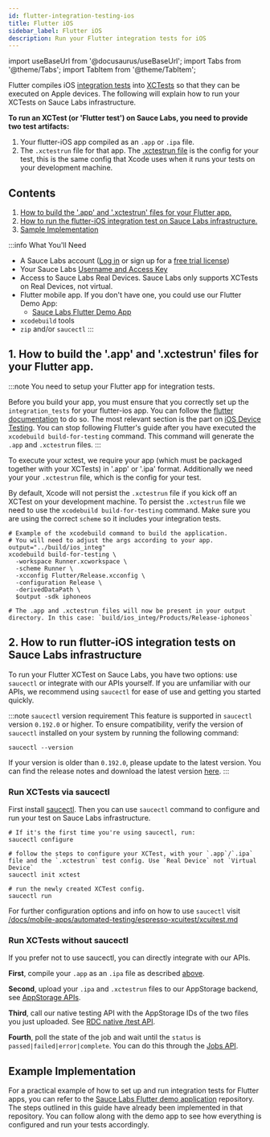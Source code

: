 ```yaml
---
id: flutter-integration-testing-ios
title: Flutter iOS
sidebar_label: Flutter iOS
description: Run your Flutter integration tests for iOS
---
```


import useBaseUrl from '@docusaurus/useBaseUrl';
import Tabs from '@theme/Tabs';
import TabItem from '@theme/TabItem';

Flutter compiles iOS [integration tests](https://docs.flutter.dev/cookbook/testing/integration/introduction) into [XCTests](https://developer.apple.com/documentation/xctest) so that they can be executed on Apple devices. The following will explain how to run your XCTests on Sauce Labs infrastructure.

**To run an XCTest (or 'Flutter test') on Sauce Labs, you need to provide two test artifacts:**
1. Your flutter-iOS app compiled as an `.app` or `.ipa` file.
2. The `.xctestrun` file for that app. The [.xctestrun file](https://keith.github.io/xcode-man-pages/xcodebuild.xctestrun.5.html) is the config for your test, this is the same config that Xcode uses when it runs your tests on your development machine.


## Contents
1. [How to build the '.app' and '.xctestrun' files for your Flutter app.](#1-how-to-build-the-app-and-xctestrun-files-for-your-flutter-app)
2. [How to run the flutter-iOS integration test on Sauce Labs infrastructure.](#2-how-to-run-flutter-ios-integration-tests-on-sauce-labs-infrastructure)
3. [Sample Implementation](#example-implementation)


:::info What You'll Need

- A Sauce Labs account ([Log in](https://accounts.saucelabs.com/am/XUI/#login/) or sign up for
  a [free trial license](https://saucelabs.com/sign-up))
- Your Sauce Labs [Username and Access Key](https://app.saucelabs.com/user-settings)
- Access to Sauce Labs Real Devices. Sauce Labs only supports XCTests on Real Devices, not virtual.
- Flutter mobile app. If you don't have one, you could use our Flutter Demo App:
    - [Sauce Labs Flutter Demo App](https://github.com/saucelabs/my-demo-app-flutter)
- `xcodebuild` tools
- `zip` and/or `saucectl`
:::


## 1. How to build the '.app' and '.xctestrun' files for your Flutter app.

:::note You need to setup your Flutter app for integration tests.

Before you build your app, you must ensure that you correctly set up the `integration_tests` for your flutter-ios app. You can follow the [flutter documentation](https://github.com/flutter/flutter/tree/main/packages/integration_test#integration_test) to do so. The most relevant section is the part on [iOS Device Testing](https://github.com/flutter/flutter/tree/main/packages/integration_test#ios-device-testing). You can stop following Flutter's guide after you have executed the `xcodebuild build-for-testing` command. This command will generate the `.app` and `.xctestrun` files.
:::

To execute your xctest, we require your app (which must be packaged together with your XCTests) in '.app' or '.ipa' format. Additionally we need your your `.xctestrun` file, which is the config for your test.

By default, Xcode will not persist the `.xctestrun` file if you kick off an XCTest on your development machine. To persist the `.xctestrun` file we need to use the `xcodebuild build-for-testing` command. Make sure you are using the correct `scheme` so it includes your integration tests.

```shell
# Example of the xcodebuild command to build the application.
# You will need to adjust the args according to your app.
output="../build/ios_integ"
xcodebuild build-for-testing \
  -workspace Runner.xcworkspace \
  -scheme Runner \
  -xcconfig Flutter/Release.xcconfig \
  -configuration Release \
  -derivedDataPath \
  $output -sdk iphoneos

# The .app and .xctestrun files will now be present in your output directory. In this case: `build/ios_integ/Products/Release-iphoneos`
```


## 2. How to run flutter-iOS integration tests on Sauce Labs infrastructure

To run your Flutter XCTest on Sauce Labs, you have two options: use `saucectl` or integrate with our APIs yourself. If you are unfamiliar with our APIs, we recommend using `saucectl` for ease of use and getting you started quickly.

:::note `saucectl` version requirement
This feature is supported in `saucectl` version `0.192.0` or higher. To ensure compatibility, verify the version of `saucectl` installed on your system by running the following command:

```shell
saucectl --version
```
If your version is older than `0.192.0`, please update to the latest version. You can find the release notes and download the latest version [here](https://github.com/saucelabs/saucectl/releases).
:::

### Run XCTests via saucectl

First install [saucectl](/docs/dev/cli/saucectl.md#installing-saucectl). Then you can use `saucectl` command to configure and run your test on Sauce Labs infrastructure.

```shell
# If it's the first time you're using saucectl, run:
saucectl configure

# follow the steps to configure your XCTest, with your `.app`/`.ipa` file and the `.xctestrun` test config. Use `Real Device` not `Virtual Device`
saucectl init xctest

# run the newly created XCTest config.
saucectl run
```

For further configuration options and info on how to use `saucectl` visit [/docs/mobile-apps/automated-testing/espresso-xcuitest/xcuitest.md](/docs/mobile-apps/automated-testing/espresso-xcuitest/xcuitest.md)

### Run XCTests without saucectl

If you prefer not to use saucectl, you can directly integrate with our APIs.

**First**, compile your `.app` as an `.ipa` file as described [above](/docs/mobile-apps/automated-testing/ipa-files.md#building-an-ipa-from-an-app-bundle). 

**Second**, upload your `.ipa` and `.xctestrun` files to our AppStorage backend, see [AppStorage APIs](/docs/mobile-apps/app-storage.md#upload-apps-via-rest-api).

**Third**, call our native testing API with the AppStorage IDs of the two files you just uploaded. See [RDC native /test API](/docs/dev/api/rdc.md#start-a-xctest-xcuitest-or-espresso-job).

**Fourth**, poll the state of the job and wait until the `status` is `passed|failed|error|complete`. You can do this through the [Jobs API](/docs/dev/api/rdc.md#get-a-specific-real-device-job).


## Example Implementation

For a practical example of how to set up and run integration tests for Flutter apps, you can refer to
the [Sauce Labs Flutter demo application](https://github.com/saucelabs/my-demo-app-flutter) repository.
The steps outlined in this guide have already been implemented in that repository. You can follow along with the demo app to see how
everything is configured and run your tests accordingly.
